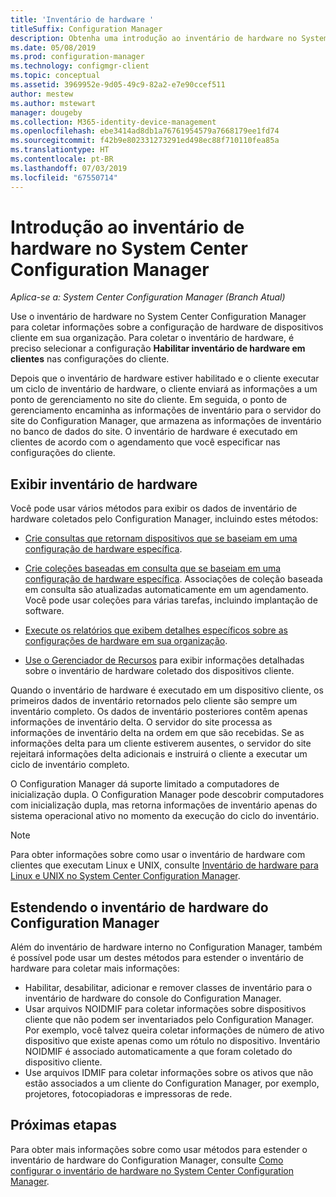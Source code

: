 ```yaml
---
title: 'Inventário de hardware '
titleSuffix: Configuration Manager
description: Obtenha uma introdução ao inventário de hardware no System Center Configuration Manager.
ms.date: 05/08/2019
ms.prod: configuration-manager
ms.technology: configmgr-client
ms.topic: conceptual
ms.assetid: 3969952e-9d05-49c9-82a2-e7e90ccef511
author: mestew
ms.author: mstewart
manager: dougeby
ms.collection: M365-identity-device-management
ms.openlocfilehash: ebe3414ad8db1a76761954579a7668179ee1fd74
ms.sourcegitcommit: f42b9e802331273291ed498ec88f710110fea85a
ms.translationtype: HT
ms.contentlocale: pt-BR
ms.lasthandoff: 07/03/2019
ms.locfileid: "67550714"
---
```

# <a name="introduction-to-hardware-inventory-in-system-center-configuration-manager"></a>Introdução ao inventário de hardware no System Center Configuration Manager

*Aplica-se a: System Center Configuration Manager (Branch Atual)*

Use o inventário de hardware no System Center Configuration Manager para coletar informações sobre a configuração de hardware de dispositivos cliente em sua organização. Para coletar o inventário de hardware, é preciso selecionar a configuração **Habilitar inventário de hardware em clientes** nas configurações do cliente.  

 Depois que o inventário de hardware estiver habilitado e o cliente executar um ciclo de inventário de hardware, o cliente enviará as informações a um ponto de gerenciamento no site do cliente. Em seguida, o ponto de gerenciamento encaminha as informações de inventário para o servidor do site do Configuration Manager, que armazena as informações de inventário no banco de dados do site. O inventário de hardware é executado em clientes de acordo com o agendamento que você especificar nas configurações do cliente.  
## <a name="view-hardware-inventory"></a>Exibir inventário de hardware 

 Você pode usar vários métodos para exibir os dados de inventário de hardware coletados pelo Configuration Manager, incluindo estes métodos:  

- [Crie consultas que retornam dispositivos que se baseiam em uma configuração de hardware específica](../../../../core/servers/manage/introduction-to-queries.md).  

- [Crie coleções baseadas em consulta que se baseiam em uma configuração de hardware específica](../../../../core/clients/manage/collections/introduction-to-collections.md). Associações de coleção baseada em consulta são atualizadas automaticamente em um agendamento. Você pode usar coleções para várias tarefas, incluindo implantação de software.

- [Execute os relatórios que exibem detalhes específicos sobre as configurações de hardware em sua organização](../../../../core/servers/manage/reporting.md).

- [Use o Gerenciador de Recursos](../../../../core/clients/manage/inventory/use-resource-explorer-to-view-hardware-inventory.md) para exibir informações detalhadas sobre o inventário de hardware coletado dos dispositivos cliente.

Quando o inventário de hardware é executado em um dispositivo cliente, os primeiros dados de inventário retornados pelo cliente são sempre um inventário completo. Os dados de inventário posteriores contêm apenas informações de inventário delta. O servidor do site processa as informações de inventário delta na ordem em que são recebidas. Se as informações delta para um cliente estiverem ausentes, o servidor do site rejeitará informações delta adicionais e instruirá o cliente a executar um ciclo de inventário completo.  

 O Configuration Manager dá suporte limitado a computadores de inicialização dupla. O Configuration Manager pode descobrir computadores com inicialização dupla, mas retorna informações de inventário apenas do sistema operacional ativo no momento da execução do ciclo do inventário.  

> [!NOTE]  
>  Para obter informações sobre como usar o inventário de hardware com clientes que executam Linux e UNIX, consulte [Inventário de hardware para Linux e UNIX no System Center Configuration Manager](../../../../core/clients/manage/inventory/hardware-inventory-for-linux-and-unix.md).  

## <a name="extending-configuration-manager-hardware-inventory"></a>Estendendo o inventário de hardware do Configuration Manager  
 Além do inventário de hardware interno no Configuration Manager, também é possível pode usar um destes métodos para estender o inventário de hardware para coletar mais informações:  

- Habilitar, desabilitar, adicionar e remover classes de inventário para o inventário de hardware do console do Configuration Manager.  
- Usar arquivos NOIDMIF para coletar informações sobre dispositivos cliente que não podem ser inventariados pelo Configuration Manager. Por exemplo, você talvez queira coletar informações de número de ativo dispositivo que existe apenas como um rótulo no dispositivo. Inventário NOIDMIF é associado automaticamente a que foram coletado do dispositivo cliente.  
- Use arquivos IDMIF para coletar informações sobre os ativos que não estão associados a um cliente do Configuration Manager, por exemplo, projetores, fotocopiadoras e impressoras de rede.


## <a name="next-steps"></a>Próximas etapas
Para obter mais informações sobre como usar métodos para estender o inventário de hardware do Configuration Manager, consulte [Como configurar o inventário de hardware no System Center Configuration Manager](../../../../core/clients/manage/inventory/configure-hardware-inventory.md).  
